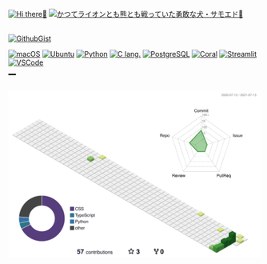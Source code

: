 <br>
<!---Hi There--->
<a href="https://github.com/nockn" target="_self"><img src="https://img.shields.io/badge/Hi-There-89e051.svg?longCache=true?style=flat" alt="Hi there👋"></a>
<a href="https://github.com/nockn" target="_self"><img src="https://img.shields.io/badge/自宅で簡単-イルカセラピー-0099ff.svg?longCache=true?style=flat" alt="かつてライオンとも熊とも戦っていた勇敢な犬・サモエド🐩"></a>
<br><br>

<!---SNS--->
<a href="https://gist.github.com/nockn" target="_blank"><img src="https://img.shields.io/badge/GithubGist-nockn-a9a9a9.svg?longCache=true?style=flat" alt="GithubGist"></a>
<br>

<!---toUse--->
<a href="https://github.com/nockn" target="_self"><img src="https://img.shields.io/badge/OS-macOS-2bbc8a.svg?longCache=true?style=flat&logo=apple&logoColor=white" alt="macOS"></a>
<a href="https://github.com/nockn" target="_self"><img src="https://img.shields.io/badge/OS-Ubuntu-2bbc8a.svg?longCache=true?style=flat&logo=linux&logoColor=white" alt="Ubuntu"></a>
<a href="https://github.com/nockn" target="_self"><img src="https://img.shields.io/badge/Code-Python-2bbc8a.svg?longCache=true?style=flat&logo=python&logoColor=white" alt="Python"></a>
<a href="https://github.com/nockn" target="_self"><img src="https://img.shields.io/badge/Code-C lang-2bbc8a.svg?longCache=true?style=flat&logo=c&logoColor=white" alt="C lang."></a>
<a href="https://github.com/nockn" target="_self"><img src="https://img.shields.io/badge/Tools-PostgreSQL-2bbc8a.svg?longCache=true?style=flat&logo=postgresql&logoColor=white" alt="PostgreSQL"></a>
<a href="https://github.com/nockn" target="_self"><img src="https://img.shields.io/badge/Tools-Coral-2bbc8a.svg?longCache=true?style=flat&logo=google&logoColor=white" alt="Coral"></a>
<a href="https://github.com/nockn" target="_self"><img src="https://img.shields.io/badge/Tools-Streamlit-2bbc8a.svg?longCache=true?style=flat&logo=streamlit&logoColor=white" alt="Streamlit"></a>
<a href="https://github.com/nockn" target="_self"><img src="https://img.shields.io/badge/Editor-Code-2bbc8a.svg?longCache=true?style=flat&logo=Visual Studio Code&logoColor=white" alt="VSCode"></a>
<br>
<!---contribute--->
<hr align="center" width="3%" style="height:3px;">
<br>
<img src="./profile-3d-contrib/profile-green.svg" class="svg">
